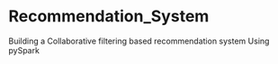# Recommendation_System
Building a Collaborative filtering based recommendation system 
Using pySpark
